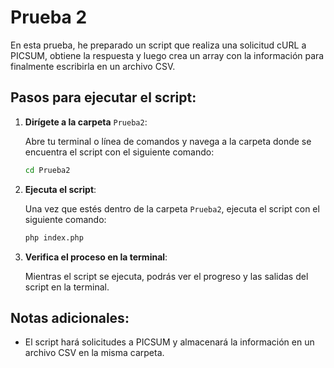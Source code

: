 
# Prueba 2

En esta prueba, he preparado un script que realiza una solicitud cURL a PICSUM, obtiene la respuesta y luego crea un array con la información para finalmente escribirla en un archivo CSV.

## Pasos para ejecutar el script:

1. **Dirígete a la carpeta** `Prueba2`:
   
   Abre tu terminal o línea de comandos y navega a la carpeta donde se encuentra el script con el siguiente comando:

   ```bash
   cd Prueba2
   ```

2. **Ejecuta el script**:

   Una vez que estés dentro de la carpeta `Prueba2`, ejecuta el script con el siguiente comando:

   ```bash
   php index.php
   ```

3. **Verifica el proceso en la terminal**:

   Mientras el script se ejecuta, podrás ver el progreso y las salidas del script en la terminal.

## Notas adicionales:

- El script hará solicitudes a PICSUM y almacenará la información en un archivo CSV en la misma carpeta.
